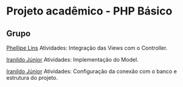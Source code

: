 # Projeto acadêmico - PHP Básico

## Grupo

[Phellipe Lins](https://github.com/phellipelins)
Atividades: Integração das Views com o Controller.

[Iranildo Júnior](https://plus.google.com/u/0/+IranildoJr/about)
Atividades: Implementação do Model.

[Iranildo Júnior](https://plus.google.com/u/0/110459946017082194490/about)
Atividades: Configuração da conexão com o banco e estrutura do projeto.